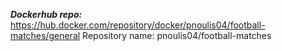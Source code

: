 ***Dockerhub repo:*** https://hub.docker.com/repository/docker/pnoulis04/football-matches/general
Repository name: pnoulis04/football-matches
